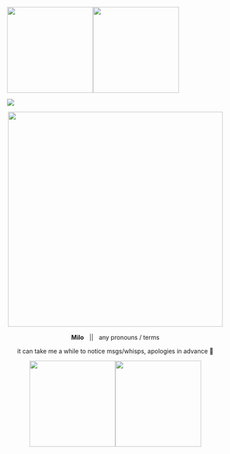
<img src="https://64.media.tumblr.com/5d512005d414f718a6d3690150f9be0e/4e325ded17b381af-a2/s2048x3072/da1e84e26c1423aeb23cb26cfa7312f21523e5cd.pnj" width="200"><img src="https://64.media.tumblr.com/5d512005d414f718a6d3690150f9be0e/4e325ded17b381af-a2/s2048x3072/da1e84e26c1423aeb23cb26cfa7312f21523e5cd.pnj" width="200">
</p>

![](https://komarev.com/ghpvc/?username=secondhandembarassment&label=views&color=808080&style=plastix)

<p align="center">
<img src="https://64.media.tumblr.com/49be84abe827499b4ab60765b6d3293c/tumblr_inline_n3jrmga1UP1rx7gub.jpg" width="500">
</p>

<p align="center"><b>Milo</b>ㅤ||ㅤany pronouns / terms</p>
<p align="center">it can take me a while to notice msgs/whisps, apologies in advance 🤍</p>
<p align="center">
<img src="https://64.media.tumblr.com/5381946ed1fe5b94297b75e0effb59d7/4e325ded17b381af-31/s2048x3072/c9412988206cd365d955993929a4267ee9151e7a.pnj" width="200"><img src="https://64.media.tumblr.com/5381946ed1fe5b94297b75e0effb59d7/4e325ded17b381af-31/s2048x3072/c9412988206cd365d955993929a4267ee9151e7a.pnj" width="200">
</p>
